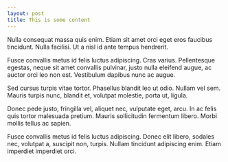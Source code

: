 ```yaml
---
layout: post
title: This is some content
---
```


Nulla consequat massa quis enim. Etiam sit amet orci eget eros faucibus tincidunt. Nulla facilisi. Ut a nisl id ante tempus hendrerit.

Fusce convallis metus id felis luctus adipiscing. Cras varius. Pellentesque egestas, neque sit amet convallis pulvinar, justo nulla eleifend augue, ac auctor orci leo non est. Vestibulum dapibus nunc ac augue.

Sed cursus turpis vitae tortor. Phasellus blandit leo ut odio. Nullam vel sem. Mauris turpis nunc, blandit et, volutpat molestie, porta ut, ligula.

Donec pede justo, fringilla vel, aliquet nec, vulputate eget, arcu. In ac felis quis tortor malesuada pretium. Mauris sollicitudin fermentum libero. Morbi mollis tellus ac sapien.

Fusce convallis metus id felis luctus adipiscing. Donec elit libero, sodales nec, volutpat a, suscipit non, turpis. Nullam tincidunt adipiscing enim. Etiam imperdiet imperdiet orci.

